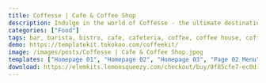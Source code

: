 ```yaml
---
title: Coffesse | Cafe & Coffee Shop
description: Indulge in the world of Coffesse - the ultimate destination for cafes and coffee lovers. This Elementor Template Kit is artfully crafted to showcase your establishment's ambience. Elevate your online presence seamlessly, enticing coffee enthusiasts with a captivating site design. Brew success in the digital realm with Coffesse, where every sip is a delightful journey.
categories: ["Food"]
tags: bar, barista, bistro, cafe, cafeteria, coffee, coffee house, coffee shop, coffee store, craft coffee, drinks, food, reservation, restaurant, tea
demo: https://templatekit.tokokoo.com/coffeekit/
image: /images/posts/Coffesse | Cafe & Coffee Shop.jpeg
templates: ["Homepage 01", "Homepage 02", "Homepage 03", "Page 02 Menu", "Page 03 Team", "Page 04 What We Offer", "Page 05 About", "Page 06 Faq", "Page 07 Contact", "Theme Builder Footer Elementor Pro", "Theme Builder Header Elementor Pro"]
download: https://elemkits.lemonsqueezy.com/checkout/buy/0f85cfe7-ec0d-4a37-b064-2a6cca219d43
---
```

